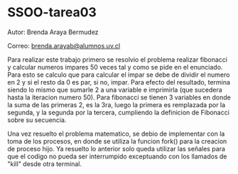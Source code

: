 # SSOO-tarea03
Autor: Brenda Araya Bermudez 


Correo: brenda.arayab@alumnos.uv.cl



Para realizar este trabajo primero se resolvio el problema realizar fibonacci y calcular numeros impares 50 veces tal y como se pide en el enunciado. Para esto se calculo que para calcular el impar se debe de dividir el numero en 2 y si el resto da 0 es par, si no, impar. Para efecto del resultado, termina siendo lo mismo que sumarle 2 a una variable e imprimirla (que sucedera hasta la iteracion numero 50).
Para fibonacci se tienen 3 variables en donde la suma de las primeras 2, es la 3ra, luego la primera es remplazada por la segunda, y la segunda por la tercera, cumpliendo la definicion de Fibonacci sobre su secuencia.

Una vez resuelto el problema matematico, se debio de implementar con la toma de los procesos, en donde se utiliza la funcion fork() para la creacion de proceso hijo. Ya resuelto lo anterior solo queda utilizar las señales para que el codigo no pueda ser interrumpido exceptuando con los llamados de "kill" desde otra terminal.
